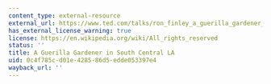 ```yaml
---
content_type: external-resource
external_url: https://www.ted.com/talks/ron_finley_a_guerilla_gardener_in_south_central_la
has_external_license_warning: true
license: https://en.wikipedia.org/wiki/All_rights_reserved
status: ''
title: A Guerilla Gardener in South Central LA
uid: 0c4f785c-d01e-4285-86d5-edde053397e4
wayback_url: ''
---
```

